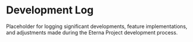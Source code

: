 # Development Log

Placeholder for logging significant developments, feature implementations, and adjustments made during the Eterna Project development process.